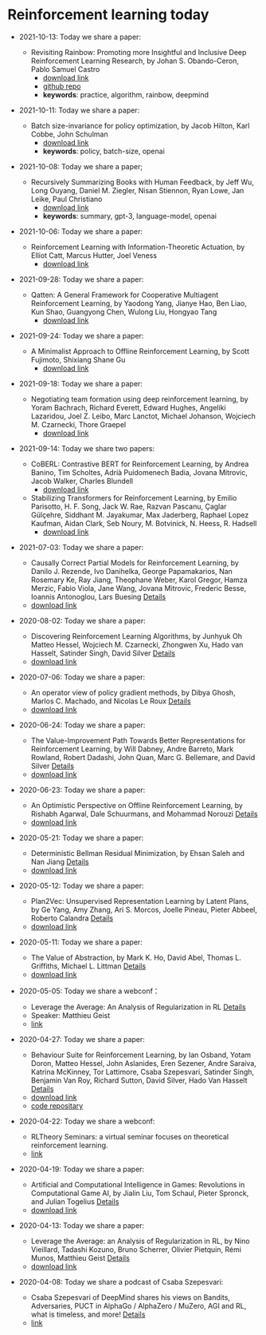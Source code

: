 # Reinforcement learning today

- 2021-10-13: Today we share a paper:
  - Revisiting Rainbow: Promoting more Insightful and Inclusive Deep Reinforcement Learning Research, by Johan S. Obando-Ceron, Pablo Samuel Castro
    - [download link](https://arxiv.org/pdf/2011.14826)
    - [github repo](https://github.com/JohanSamir/revisiting_rainbow)
    - **keywords**: practice, algorithm, rainbow, deepmind
- 2021-10-11: Today we share a paper:
  - Batch size-invariance for policy optimization, by Jacob Hilton, Karl Cobbe, John Schulman
    - [download link](https://arxiv.org/pdf/2110.00641.pdf)
    - **keywords**: policy, batch-size, openai
- 2021-10-08: Today we share a paper;
  - Recursively Summarizing Books with Human Feedback, by Jeff Wu, Long Ouyang, Daniel M. Ziegler, Nisan Stiennon, Ryan Lowe, Jan Leike, Paul Christiano
    - [download link](https://arxiv.org/pdf/2109.10862.pdf)
    - **keywords**: summary, gpt-3, language-model, openai
- 2021-10-06: Today we share a paper:
  - Reinforcement Learning with Information-Theoretic Actuation, by Elliot Catt, Marcus Hutter, Joel Veness
    - [download link](https://arxiv.org/pdf/2109.15147.pdf)
- 2021-09-28: Today we share a paper:
  - Qatten: A General Framework for Cooperative Multiagent Reinforcement Learning, by Yaodong Yang, Jianye Hao, Ben Liao, Kun Shao, Guangyong Chen, Wulong Liu, Hongyao Tang
    - [download link](https://arxiv.org/pdf/2002.03939.pdf)
- 2021-09-24: Today we share a paper:
  - A Minimalist Approach to Offline Reinforcement Learning, by Scott Fujimoto, Shixiang Shane Gu
    - [download link](https://arxiv.org/pdf/2106.06860.pdf)
- 2021-09-18: Today we share a paper:
  - Negotiating team formation using deep reinforcement learning, by Yoram Bachrach, Richard Everett, Edward Hughes, Angeliki Lazaridou, Joel Z. Leibo, Marc Lanctot, Michael Johanson, Wojciech M. Czarnecki, Thore Graepel
    - [download link](https://reader.elsevier.com/reader/sd/pii/S0004370220301077?token=ED33ECE3E50DC0E1E045450A04B76DAC639BBFE765C04357C32041DBC5575666D3769AAB5D1C9F1BCB9915173A6ACA30&originRegion=us-east-1&originCreation=20210918054136)

- 2021-09-14: Today we share two papers:
  - CoBERL: Contrastive BERT for Reinforcement Learning, by Andrea Banino, Tim Scholtes, Adrià Puidomenech Badia, Jovana Mitrovic, Jacob Walker, Charles Blundell
    - [download link](https://arxiv.org/pdf/2107.05431.pdf)
  - Stabilizing Transformers for Reinforcement Learning, by Emilio Parisotto, H. F. Song, Jack W. Rae, Razvan Pascanu, Çaglar Gülçehre, Siddhant M. Jayakumar, Max Jaderberg, Raphael Lopez Kaufman, Aidan Clark, Seb Noury, M. Botvinick, N. Heess, R. Hadsell
    - [download link](https://arxiv.org/pdf/1910.06764.pdf)
- 2021-07-03: Today we share a paper:
  - Causally Correct Partial Models for Reinforcement Learning, by Danilo J. Rezende, Ivo Danihelka, George Papamakarios, Nan Rosemary Ke, Ray Jiang, Theophane Weber, Karol Gregor, Hamza Merzic, Fabio Viola, Jane Wang, Jovana Mitrovic, Frederic Besse, Ioannis Antonoglou, Lars Buesing [Details](2021-07-03.md)
  - [download link](https://arxiv.org/pdf/2002.02836v1.pdf)
- 2020-08-02: Today we share a paper:
  - Discovering Reinforcement Learning Algorithms, by Junhyuk Oh Matteo Hessel, Wojciech M. Czarnecki, Zhongwen Xu, Hado van Hasselt, Satinder Singh, David Silver [Details](2020-08-02.md)
  - [download link](https://arxiv.org/pdf/2007.08794v1.pdf)
  
- 2020-07-06: Today we share a paper:
  - An operator view of policy gradient methods, by Dibya Ghosh, Marlos C. Machado, and Nicolas Le Roux [Details](2020-07-06.md)
  - [download link](https://arxiv.org/pdf/2006.11266.pdf)

- 2020-06-24: Today we share a paper:
  - The Value-Improvement Path Towards Better Representations for Reinforcement Learning, by Will Dabney, Andre Barreto, Mark Rowland, Robert Dadashi, John Quan, Marc G. Bellemare, and David Silver [Details](2020-06-24.md)
  - [download link](https://arxiv.org/pdf/2006.02243.pdf)

- 2020-06-23: Today we share a paper:
  - An Optimistic Perspective on Offline Reinforcement Learning, by Rishabh Agarwal, Dale Schuurmans, and Mohammad Norouzi [Details](2020-06-23.md)
  - [download link](https://arxiv.org/pdf/1907.04543.pdf)
  
- 2020-05-21: Today we share a paper:
  - Deterministic Bellman Residual Minimization, by Ehsan Saleh and Nan Jiang [Details](2020-05-21.md)
  - [download link](https://pdfs.semanticscholar.org/a47e/9b858af68ded7c31432a9da04b3f4e666b1d.pdf?_ga=2.26312702.2115660324.1590053392-954161124.1587456871)
  
- 2020-05-12: Today we share a paper:
  - Plan2Vec: Unsupervised Representation Learning by Latent Plans, by Ge Yang, Amy Zhang, Ari S. Morcos, Joelle Pineau, Pieter Abbeel, Roberto Calandra [Details](2020-05-13.md)
  - [download link](https://arxiv.org/pdf/2005.03648)

- 2020-05-11: Today we share a paper:
  - The Value of Abstraction, by Mark K. Ho, David Abel, Thomas L. Griffiths, Michael L. Littman [Details](2020-05-11.md)
  - [download link](http://cocosci.princeton.edu/papers/valueofabstraction.pdf)

- 2020-05-05: Today we share a webconf：
  - Leverage the Average: An Analysis of Regularization in RL [Details](2020-05-05.md)
  - Speaker: Matthieu Geist 
  - [link](https://www.youtube.com/watch?v=DfJHL7IjCnY&feature=youtu.be)

- 2020-04-27: Today we share a paper:
  - Behaviour Suite for Reinforcement Learning, by Ian Osband, Yotam Doron, Matteo Hessel, John Aslanides, Eren Sezener, Andre Saraiva, Katrina McKinney, Tor Lattimore, Csaba Szepesvari, Satinder Singh, Benjamin Van Roy, Richard Sutton, David Silver, Hado Van Hasselt [Details](2020-04-27.md)
  - [download link](https://openreview.net/pdf?id=rygf-kSYwH)
  - [code repositary](https://github.com/deepmind/bsuite)

- 2020-04-22: Today we share a webconf:
  - RLTheory Seminars: a virtual seminar focuses on theoretical reinforcement learning. 
  - [link](https://sites.google.com/view/rltheoryseminars)

- 2020-04-19: Today we share a paper:
  - Artificial and Computational Intelligence in Games: Revolutions in Computational Game AI, by Jialin Liu, Tom Schaul, Pieter Spronck, and Julian Togelius [Details](2020-04-19.md)
  - [download link](https://drops.dagstuhl.de/opus/volltexte/2020/12011/pdf/dagrep_v009_i012_p067_19511.pdf#page=9)

- 2020-04-13: Today we share a paper:
  - Leverage the Average: an Analysis of Regularization in RL, by Nino Vieillard, Tadashi Kozuno, Bruno Scherrer, Olivier Pietquin, Rémi Munos, Matthieu Geist [Details](2020-04-13.md)
  - [download link](https://arxiv.org/pdf/2003.14089)

- 2020-04-08: Today we share a podcast of Csaba Szepesvari: 
  - Csaba Szepesvari of DeepMind shares his views on Bandits, Adversaries, PUCT in AlphaGo / AlphaZero / MuZero, AGI and RL, what is timeless, and more! [Details](2020-04-08.md)
  - [link](https://www.talkrl.com/episodes/csaba-szepesvari)


